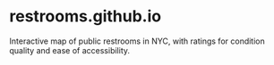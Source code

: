 # restrooms.github.io
Interactive map of public restrooms in NYC, with ratings for condition quality and ease of accessibility.
